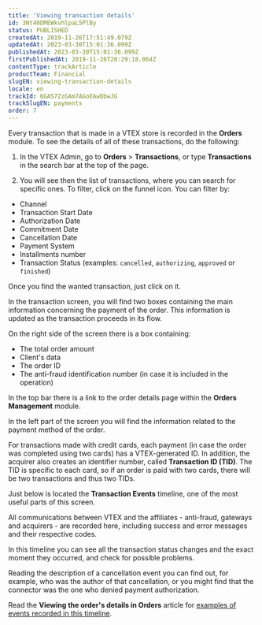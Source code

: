 ```yaml
---
title: 'Viewing transaction details'
id: 3Nt40DMEWkvhlpaL5PlBy
status: PUBLISHED
createdAt: 2019-11-26T17:51:49.079Z
updatedAt: 2023-03-30T15:01:36.099Z
publishedAt: 2023-03-30T15:01:36.099Z
firstPublishedAt: 2019-11-26T20:29:18.064Z
contentType: trackArticle
productTeam: Financial
slugEN: viewing-transaction-details
locale: en
trackId: 6GAS7ZzGAm7AGoEAwDbwJG
trackSlugEN: payments
order: 7
---
```


Every transaction that is made in a VTEX store is recorded in the **Orders** module. To see the details of all of these transactions, do the following:

1. In the VTEX Admin, go to **Orders** > **Transactions**, or type **Transactions** in the search bar at the top of the page.

2. You will see then the list of transactions, where you can search for specific ones. To filter, click on the funnel icon. You can filter by:
- Channel
- Transaction Start Date
- Authorization Date
- Commitment Date
- Cancellation Date
- Payment System
- Installments number
- Transaction Status (examples: `cancelled`, `authorizing`, `approved` or `finished`)

Once you find the wanted transaction, just click on it.

In the transaction screen, you will find two boxes containing the main information concerning the payment of the order. This information is updated as the transaction proceeds in its flow.

On the right side of the screen there is a box containing:
- The total order amount
- Client's data
- The order ID
- The anti-fraud identification number (in case it is included in the operation)

In the top bar there is a link to the order details page within the **Orders Management** module.

In the left part of the screen you will find the information related to the payment method of the order.

For transactions made with credit cards, each payment (in case the order was completed using two cards) has a VTEX-generated ID. In addition, the acquirer also creates an identifier number, called __Transaction ID (TID)__. The TID is specific to each card, so if an order is paid with two cards, there will be two transactions and thus two TIDs.

Just below is located the __Transaction Events__ timeline, one of the most useful parts of this screen.

All communications between VTEX and the affiliates - anti-fraud, gateways and acquirers - are recorded here, including success and error messages and their respective codes.

In this timeline you can see all the transaction status changes and the exact moment they occurred, and check for possible problems.

Reading the description of a cancellation event you can find out, for example, who was the author of that cancellation, or you might find that the connector was the one who denied payment authorization.

Read the  __Viewing the order's details in Orders__ article for [examples of events recorded in this timeline](https://help.vtex.com/en/tutorial/how-to-view-the-orders-details--tutorials_452).

